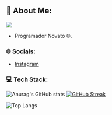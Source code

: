 ## 💫 About Me:
<!-- **Shadow-Captain/Shadow-Captain** is a ✨ _special_ ✨ repository because its `README.md` (this file) appears on your GitHub profile. -->

[![](https://visitcount.itsvg.in/api?id=Shadow-Captain&label=Profile%20Views&color=9&icon=2&pretty=true)](https://visitcount.itsvg.in)
- Programador Novato 🌐.


### 🌐 Socials:
- [Instagram](https://www.instagram.com/sr_shelby02)


### 💻 Tech Stack:
![Anurag's GitHub stats](https://github-readme-stats.vercel.app/api?username=Shadow-Captain&show_icons=true&theme=cobalt)
[![GitHub Streak](http://github-readme-streak-stats.herokuapp.com?user=Shadow-Captain&theme=violet-punch&border_radius=10&locale=es&date_format=j%20M%5B%20Y%5D&card_width=450)](https://git.io/streak-stats)

![Top Langs](https://github-readme-stats.vercel.app/api/top-langs/?username=Shadow-Captain&hide_progress=true&theme=cobalt)
